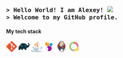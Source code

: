 
<h3 align="left">
        <samp>&gt; Hello World! I am Alexey!  <img src="https://user-images.githubusercontent.com/84721020/125681066-757d6f9e-80c0-4edf-a1e4-94f901683ea9.gif" width="25px"> <br>
         &gt; Welcome to my GitHub profile.             
        </samp>
</h3>

#### My tech stack
<code><img height="30" width="30" src="https://raw.githubusercontent.com/devicons/devicon/master/icons/git/git-original.svg" alt="git"></code>
<code><img height="30" width="30" src="https://raw.githubusercontent.com/r2ff/r2ff/f2491140f7312eabee91833c6ea17a2303bfcec8/svg/gradle-icon.svg" alt="gradle"></code>
<code><img height="30" width="30" src="https://raw.githubusercontent.com/r2ff/r2ff/5cf3340f3fe1780ec56363e25228f2436b4482f7/java.svg" alt="java"></code>
<code><img height="30" width="30" src="https://raw.githubusercontent.com/r2ff/r2ff/3294e25e72c2949bd7027cd3d297b619dae42719/svg/selenide-logo.svg" alt="selenide"></code>
<code><img height="30" width="30" src="https://raw.githubusercontent.com/r2ff/r2ff/44ecf1d6db680e0506e98106ba52a26002ef5b37/svg/jenkins-icon.svg" alt="jenkins"></code>
<code><img height="30" width="30" src="https://raw.githubusercontent.com/r2ff/r2ff/f2491140f7312eabee91833c6ea17a2303bfcec8/svg/allure.svg" alt="allure"></code>







<!--
**r2ff/r2ff** is a ✨ _special_ ✨ repository because its `README.md` (this file) appears on your GitHub profile.

Here are some ideas to get you started:

- 🔭 I’m currently working on ...
- 🌱 I’m currently learning ...
- 👯 I’m looking to collaborate on ...
- 🤔 I’m looking for help with ...
- 💬 Ask me about ...
- 📫 How to reach me: ...
- 😄 Pronouns: ...
- ⚡ Fun fact: ...
-->
